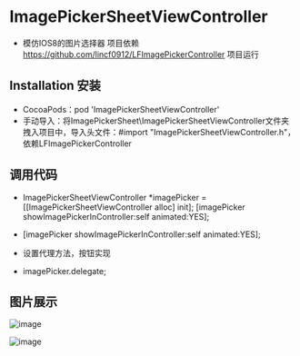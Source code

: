 # ImagePickerSheetViewController

* 模仿IOS8的图片选择器 项目依赖 https://github.com/lincf0912/LFImagePickerController 项目运行

## Installation 安装

* CocoaPods：pod 'ImagePickerSheetViewController'
* 手动导入：将ImagePickerSheet\ImagePickerSheetViewController文件夹拽入项目中，导入头文件：#import "ImagePickerSheetViewController.h"，依赖LFImagePickerController

## 调用代码

* ImagePickerSheetViewController *imagePicker = [[ImagePickerSheetViewController alloc] init];
    [imagePicker showImagePickerInController:self animated:YES];
* [imagePicker showImagePickerInController:self animated:YES];

* 设置代理方法，按钮实现
* imagePicker.delegate;

## 图片展示

![image](https://github.com/lincf0912/ImagePickerSheetViewController/raw/master/screenshots/screenshot.png)

![image](https://github.com/lincf0912/ImagePickerSheetViewController/raw/master/screenshots/screenshot.gif)
